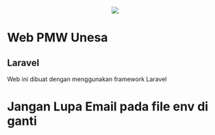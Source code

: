 <p align="center"><img src="http://fimunnes.com/wp-content/uploads/2016/10/WIL-9.png"></p>

# Web PMW Unesa

## Laravel
Web ini dibuat dengan menggunakan framework Laravel

# Jangan Lupa Email pada file env di ganti
